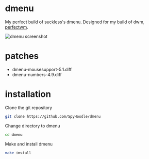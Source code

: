# dmenu
My perfect build of suckless's dmenu. Designed for my build of dwm, [perfectwm](https://github.com/SpyHoodle/perfectwm).

![dmenu screenshot](https://file.coffee/u/4hxT5TKONwrZm0.png)

# patches
- dmenu-mousesupport-5.1.diff
- dmenu-numbers-4.9.diff

# installation
Clone the git repository
```sh
git clone https://github.com/SpyHoodle/dmenu
```
Change directory to dmenu
```sh
cd dmenu
```
Make and install dmenu
```sh
make install
```
